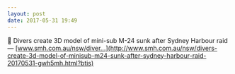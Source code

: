 ```yaml
---
layout: post
date: 2017-05-31 19:49
---
```

🔗 Divers create 3D model of mini-sub M-24 sunk after Sydney Harbour raid — [www.smh.com.au/nsw/diver...](http://www.smh.com.au/nsw/divers-create-3d-model-of-minisub-m24-sunk-after-sydney-harbour-raid-20170531-gwh5mh.html?btis)
